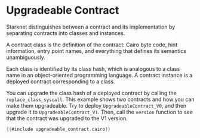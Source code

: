# Upgradeable Contract

Starknet distinguishes between a contract and its implementation by separating contracts into classes and instances.

A contract class is the definition of the contract: Cairo byte code, hint information, entry point names, and everything that defines its semantics unambiguously.

Each class is identified by its class hash, which is analogous to a class name in an object-oriented programming language. A contract instance is a deployed contract corresponding to a class.

You can upgrade the class hash of a deployed contract by calling the `replace_class_syscall`. This example shows two contracts and how you can make them upgradeable. Try to deploy `UpgradeableContract_V0`, and then upgrade it to `UpgradeableContract_V1`.
Then, call the `version` function to see that the contract was upgraded to the V1 version.

```rust
{{#include upgradeable_contract.cairo}}
```
